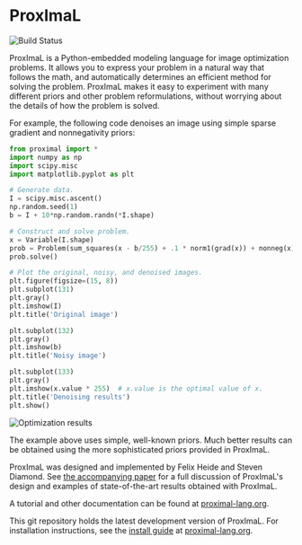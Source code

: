 ProxImaL
=====================
![Build Status](https://github.com/comp-imaging/ProxImaL/actions/workflows/python-package.yml/badge.svg)

ProxImaL is a Python-embedded modeling language for image optimization problems. 
It allows you to express your problem in a natural way that follows the math, 
and automatically determines an efficient method for solving the problem.
ProxImaL makes it easy to experiment with many different priors and other problem reformulations,
without worrying about the details of how the problem is solved.

For example, the following code denoises an image using simple sparse gradient and nonnegativity priors:

```python
from proximal import *
import numpy as np
import scipy.misc
import matplotlib.pyplot as plt

# Generate data.
I = scipy.misc.ascent()
np.random.seed(1)
b = I + 10*np.random.randn(*I.shape)

# Construct and solve problem.
x = Variable(I.shape)
prob = Problem(sum_squares(x - b/255) + .1 * norm1(grad(x)) + nonneg(x))
prob.solve()

# Plot the original, noisy, and denoised images.
plt.figure(figsize=(15, 8))
plt.subplot(131)
plt.gray()
plt.imshow(I)
plt.title('Original image')

plt.subplot(132)
plt.gray()
plt.imshow(b)
plt.title('Noisy image')

plt.subplot(133)
plt.gray()
plt.imshow(x.value * 255)  # x.value is the optimal value of x.
plt.title('Denoising results')
plt.show()
```
![Optimization results](https://gist.githubusercontent.com/SteveDiamond/592094bdbd7d9d3f8606383d84db3de5/raw/47ef609f995ee92ab7d9af1d4ad47c60a9764b65/results.png)

The example above uses simple, well-known priors. Much better results can be obtained using the more sophisticated priors provided in ProxImaL.

ProxImaL was designed and implemented by Felix Heide and Steven Diamond.
See [the accompanying paper](https://stevendiamond.me/pdf/proximal.pdf) for a full discussion of ProxImaL's design and examples of state-of-the-art results obtained with ProxImaL.

A tutorial and other documentation can be found at [proximal-lang.org](http://www.proximal-lang.org/).

This git repository holds the latest development version of ProxImaL. For installation instructions, 
see the [install guide](http://www.proximal-lang.org/en/latest/install/index.html) at [proximal-lang.org](http://www.proximal-lang.org/).
